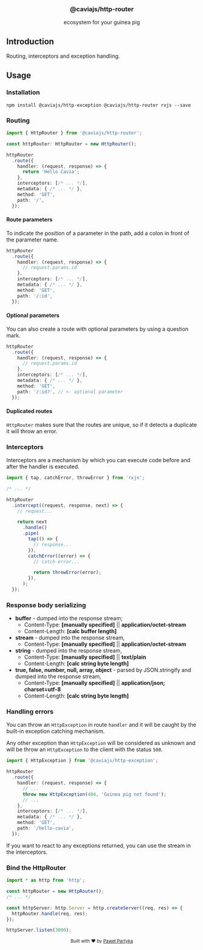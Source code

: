 <div align="center">
<h3>@caviajs/http-router</h3>
<p>ecosystem for your guinea pig</p>
</div>

## Introduction

Routing, interceptors and exception handling.

## Usage

### Installation

```shell
npm install @caviajs/http-exception @caviajs/http-router rxjs --save
```

### Routing

```typescript
import { HttpRouter } from '@caviajs/http-router';

const httpRouter: HttpRouter = new HttpRouter();

httpRouter
  .route({
    handler: (request, response) => {
      return 'Hello Cavia';
    },
    interceptors: [/* ... */],
    metadata: { /* ... */ },
    method: 'GET',
    path: '/',
  });
```

#### Route parameters

To indicate the position of a parameter in the path, add a colon in front of the parameter name.

```typescript
httpRouter
  .route({
    handler: (request, response) => {
      // request.params.id
    },
    interceptors: [/* ... */],
    metadata: { /* ... */ },
    method: 'GET',
    path: '/:id',
  });
```

#### Optional parameters

You can also create a route with optional parameters by using a question mark.

```typescript
httpRouter
  .route({
    handler: (request, response) => {
      // request.params.id
    },
    interceptors: [/* ... */],
    metadata: { /* ... */ },
    method: 'GET',
    path: '/:id?', // <- optional parameter
  });
```

#### Duplicated routes

`HttpRouter` makes sure that the routes are unique, so if it detects a duplicate it will throw an error.

### Interceptors

Interceptors are a mechanism by which you can execute code before and after the handler is executed.

```typescript
import { tap, catchError, throwError } from 'rxjs';

/* ... */

httpRouter
  .intercept((request, response, next) => {
    // request...

    return next
      .handle()
      .pipe(
        tap(() => {
          // response...
        }),
        catchError((error) => {
          // catch error...

          return throwError(error);
        }),
      );
  });
```

### Response body serializing

* **buffer** - dumped into the response stream;
  * Content-Type: **[manually specified]** || **application/octet-stream**
  * Content-Length: **[calc buffer length]**
* **stream** - dumped into the response stream,
  * Content-Type: **[manually specified]** || **application/octet-stream**
* **string** - dumped into the response stream,
  * Content-Type: **[manually specified]** || **text/plain**
  * Content-Length: **[calc string byte length]**
* **true, false, number, null, array, object** - parsed by JSON.stringify and dumped into the response stream,
  * Content-Type: **[manually specified]** || **application/json; charset=utf-8**
  * Content-Length: **[calc string byte length]**

### Handling errors

You can throw an `HttpException` in route `handler` and it will be caught by the built-in exception catching mechanism.

Any other exception than `HttpException` will be considered as unknown and will be throw an `HttpException` to the
client with the status `500`.

```typescript
import { HttpException } from '@caviajs/http-exception';

httpRouter
  .route({
    handler: (request, response) => {
      // ...
      throw new HttpException(404, 'Guinea pig not found');
      // ...
    },
    interceptors: [/* ... */],
    metadata: { /* ... */ },
    method: 'GET',
    path: '/hello-cavia',
  });
```

If you want to react to any exceptions returned, you can use the stream in the interceptors.

### Bind the HttpRouter

```typescript
import * as http from 'http';

const httpRouter = new HttpRouter();
/* ... */

const httpServer: http.Server = http.createServer((req, res) => {
  httpRouter.handle(req, res);
});

httpServer.listen(3000);
```

<div align="center">
  <sub>Built with ❤︎ by <a href="https://partyka.dev">Paweł Partyka</a></sub>
</div>
